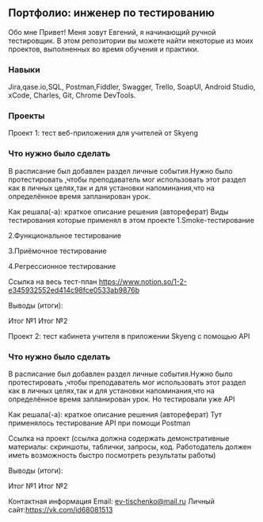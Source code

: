 <h2>Портфолио: инженер по тестированию  </h2>
Обо мне
Привет! Меня зовут Евгений, я начинающий ручной тестировщик.
В этом репозитории вы можете найти некоторые из моих проектов, выполненных во время обучения и практики.

<h3>Навыки </h3>
Jira,qase.io,SQL, Postman,Fiddler, Swagger, Trello,
SoapUI, Android Studio, xCode, Charles, Git, Chrome DevTools.

<h3>Проекты </h3>
Проект 1: тест веб-приложения для учителей от Skyeng

<h3>Что нужно было сделать </h3>
В расписание был добавлен раздел  личные события.Нужно было протестировать ,чтобы преподаватель мог использовать
этот раздел как в личных целях,так и для установки напоминания,что на определённое время запланирован урок.

Как решала(-а): краткое описание решения (автореферат)
Виды тестирования которые применял в этом проекте
1.Smoke-тестирование

2.Функциональное тестирование

3.Приёмочное тестирование

4.Регрессионное тестирование

Ссылка на весь тест-план
https://www.notion.so/1-2-e345932552ed414c98fce0533ab9876b


Выводы (итоги):

Итог №1
Итог №2

Проект 2: тест кабинета учителя в приложении Skyeng с помощью API

<h3>Что нужно было сделать </h3>
В расписание был добавлен раздел  личные события.Нужно было протестировать ,чтобы преподаватель мог использовать
этот раздел как в личных целях,так и для установки напоминания,что на определённое время запланирован урок. Но тестировали уже API

Как решала(-а): краткое описание решения (автореферат)
Тут применялось тестирование API при помощи Postman

Ссылка на проект (ссылка должна содержать демонстративные материалы: скриншоты, таблички, запросы, код. Работодатель должен иметь возможность быстро посмотреть результаты работы)

Выводы (итоги):

Итог №1
Итог №2

Контактная информация
Email: ev-tischenko@mail.ru
Личный сайт:https://vk.com/id68081513
